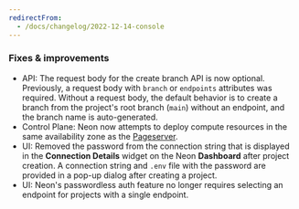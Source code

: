 ```yaml
---
redirectFrom:
  - /docs/changelog/2022-12-14-console
---
```


### Fixes & improvements

- API: The request body for the create branch API is now optional. Previously, a request body with `branch` or `endpoints` attributes was required. Without a request body, the default behavior is to create a branch from the project's root branch (`main`) without an endpoint, and the branch name is auto-generated.
- Control Plane: Neon now attempts to deploy compute resources in the same availability zone as the [Pageserver](/docs/reference/glossary#pageserver).
- UI: Removed the password from the connection string that is displayed in the **Connection Details** widget on the Neon **Dashboard** after project creation. A connection string and `.env` file with the password are provided in a pop-up dialog after creating a project.
- UI: Neon's passwordless auth feature no longer requires selecting an endpoint for projects with a single endpoint.
